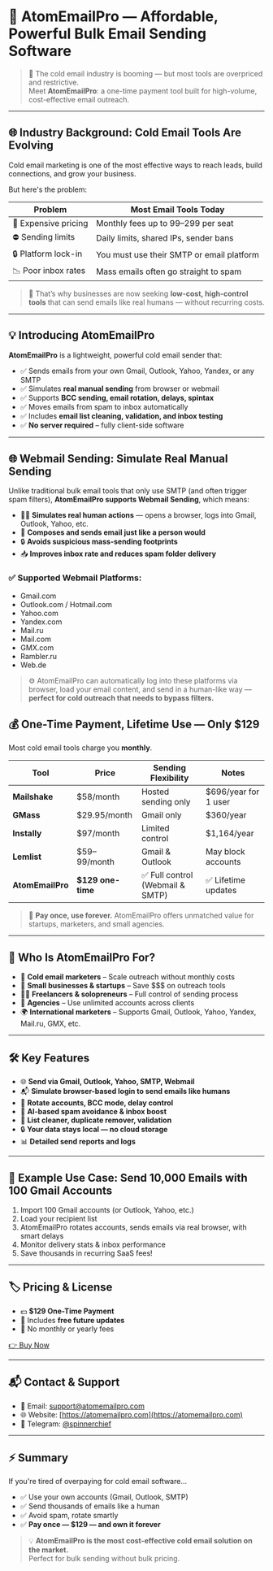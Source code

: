 # 📧 AtomEmailPro — Affordable, Powerful Bulk Email Sending Software

> 🚀 The cold email industry is booming — but most tools are overpriced and restrictive.  
> Meet **AtomEmailPro**: a one-time payment tool built for high-volume, cost-effective email outreach.

---

## 🌐 Industry Background: Cold Email Tools Are Evolving

Cold email marketing is one of the most effective ways to reach leads, build connections, and grow your business.

But here's the problem:

| Problem | Most Email Tools Today |
|--------|------------------------|
| 💸 Expensive pricing | Monthly fees up to $99–$299 per seat |
| ⛔ Sending limits | Daily limits, shared IPs, sender bans |
| 🔒 Platform lock-in | You must use their SMTP or email platform |
| 📉 Poor inbox rates | Mass emails often go straight to spam |

> 🧩 That’s why businesses are now seeking **low-cost, high-control tools** that can send emails like real humans — without recurring costs.

---

## 💡 Introducing AtomEmailPro

**AtomEmailPro** is a lightweight, powerful cold email sender that:

- ✅ Sends emails from your own Gmail, Outlook, Yahoo, Yandex, or any SMTP
- ✅ Simulates **real manual sending** from browser or webmail
- ✅ Supports **BCC sending, email rotation, delays, spintax**
- ✅ Moves emails from spam to inbox automatically
- ✅ Includes **email list cleaning, validation, and inbox testing**
- ✅ **No server required** – fully client-side software

---

## 🌐 Webmail Sending: Simulate Real Manual Sending

Unlike traditional bulk email tools that only use SMTP (and often trigger spam filters), **AtomEmailPro supports Webmail Sending**, which means:

- 🧑‍💻 **Simulates real human actions** — opens a browser, logs into Gmail, Outlook, Yahoo, etc.
- 📨 **Composes and sends email just like a person would**
- 🔒 **Avoids suspicious mass-sending footprints**
- 📥 **Improves inbox rate and reduces spam folder delivery**

### ✅ Supported Webmail Platforms:

- Gmail.com  
- Outlook.com / Hotmail.com  
- Yahoo.com  
- Yandex.com  
- Mail.ru  
- Mail.com  
- GMX.com  
- Rambler.ru  
- Web.de

> ⚙️ AtomEmailPro can automatically log into these platforms via browser, load your email content, and send in a human-like way — **perfect for cold outreach that needs to bypass filters.**


## 💰 One-Time Payment, Lifetime Use — Only **$129**

Most cold email tools charge you **monthly**.

| Tool | Price | Sending Flexibility | Notes |
|------|-------|---------------------|-------|
| **Mailshake** | $58/month | Hosted sending only | $696/year for 1 user |
| **GMass** | $29.95/month | Gmail only | $360/year |
| **Instally** | $97/month | Limited control | $1,164/year |
| **Lemlist** | $59–99/month | Gmail & Outlook | May block accounts |
| **AtomEmailPro** | **$129 one-time** | ✅ Full control (Webmail & SMTP) | ✅ Lifetime updates |

> 💸 **Pay once, use forever.** AtomEmailPro offers unmatched value for startups, marketers, and small agencies.

---

## 🧰 Who Is AtomEmailPro For?

- 📩 **Cold email marketers** – Scale outreach without monthly costs
- 🏢 **Small businesses & startups** – Save $$$ on outreach tools
- 🧑‍💻 **Freelancers & solopreneurs** – Full control of sending process
- 💼 **Agencies** – Use unlimited accounts across clients
- 🌍 **International marketers** – Supports Gmail, Outlook, Yahoo, Yandex, Mail.ru, GMX, etc.

---

## 🛠️ Key Features

- 🌐 **Send via Gmail, Outlook, Yahoo, SMTP, Webmail**
- 📬 **Simulate browser-based login to send emails like humans**
- 🔁 **Rotate accounts, BCC mode, delay control**
- 🧠 **AI-based spam avoidance & inbox boost**
- 🧹 **List cleaner, duplicate remover, validation**
- 🔒 **Your data stays local — no cloud storage**
- 📊 **Detailed send reports and logs**

---

## 🔁 Example Use Case: Send 10,000 Emails with 100 Gmail Accounts

1. Import 100 Gmail accounts (or Outlook, Yahoo, etc.)  
2. Load your recipient list  
3. AtomEmailPro rotates accounts, sends emails via real browser, with smart delays  
4. Monitor delivery stats & inbox performance  
5. Save thousands in recurring SaaS fees!

---

## 🏷️ Pricing & License

- 💵 **$129 One-Time Payment**
- 🔄 Includes **free future updates**
- 🚫 No monthly or yearly fees

[👉 Buy Now](https://atomemailpro.com/#pricing)

---

## 📬 Contact & Support

- 📧 Email: support@atomemailpro.com  
- 🌐 Website: [https://atomemailpro.com](https://atomemailpro.com)  
- 📢 Telegram: [@spinnerchief](https://t.me/spinnerchief)

---

## ⚡ Summary

If you're tired of overpaying for cold email software…

- ✅ Use your own accounts (Gmail, Outlook, SMTP)
- ✅ Send thousands of emails like a human
- ✅ Avoid spam, rotate smartly
- ✅ **Pay once — $129 — and own it forever**

> 💡 **AtomEmailPro is the most cost-effective cold email solution on the market.**  
> Perfect for bulk sending without bulk pricing.
